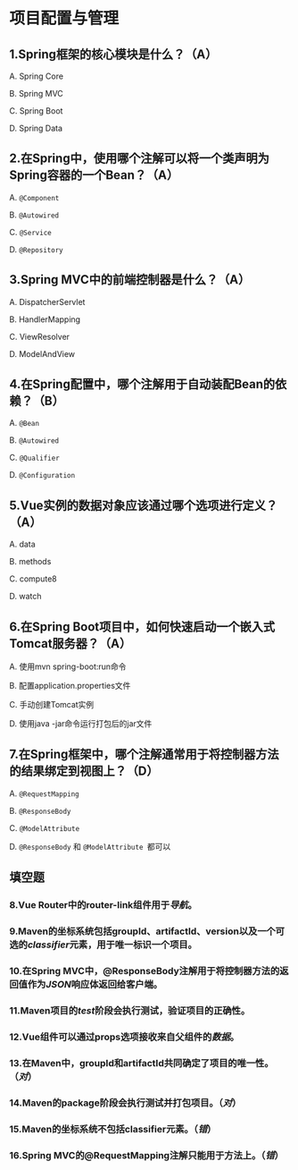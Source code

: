 <!--
 * @Description: 
 * @Author: FallCicada
 * @Date: 2024-12-11 17:30:19
 * @LastEditors: FallCicada
 * @LastEditTime: 2024-12-12 08:38:31
 * @Slogan: 無限進步
-->
# 项目配置与管理
## 1.Spring框架的核心模块是什么？（A）
A. Spring Core

B. Spring MVC

C. Spring Boot

D. Spring Data
## 2.在Spring中，使用哪个注解可以将一个类声明为Spring容器的一个Bean？（A）
A. `@Component`

B. `@Autowired`

C. `@Service`

D. `@Repository`
## 3.Spring MVC中的前端控制器是什么？（A）
A. DispatcherServlet

B. HandlerMapping

C. ViewResolver

D. ModelAndView
## 4.在Spring配置中，哪个注解用于自动装配Bean的依赖？（B）
A. `@Bean`

B. `@Autowired`

C. `@Qualifier`

D. `@Configuration`
## 5.Vue实例的数据对象应该通过哪个选项进行定义？（A）
A. data

B. methods

C. compute8

D. watch
## 6.在Spring Boot项目中，如何快速启动一个嵌入式Tomcat服务器？（A）
A. 使用mvn spring-boot:run命令

B. 配置application.properties文件

C. 手动创建Tomcat实例

D. 使用java -jar命令运行打包后的jar文件
## 7.在Spring框架中，哪个注解通常用于将控制器方法的结果绑定到视图上？（D）
A. `@RequestMapping`

B. `@ResponseBody`

C. `@ModelAttribute`

D. `@ResponseBody` 和 `@ModelAttribute `都可以
## 填空题
### 8.Vue Router中的router-link组件用于***导航***。
### 9.Maven的坐标系统包括groupId、artifactId、version以及一个可选的***classifier***元素，用于唯一标识一个项目。
### 10.在Spring MVC中，@ResponseBody注解用于将控制器方法的返回值作为***JSON***响应体返回给客户端。
### 11.Maven项目的***test***阶段会执行测试，验证项目的正确性。
### 12.Vue组件可以通过props选项接收来自父组件的***数据***。
### 13.在Maven中，groupId和artifactId共同确定了项目的唯一性。（***对***）
### 14.Maven的package阶段会执行测试并打包项目。（***对***）
### 15.Maven的坐标系统不包括classifier元素。（***错***）
### 16.Spring MVC的@RequestMapping注解只能用于方法上。（***错***）
